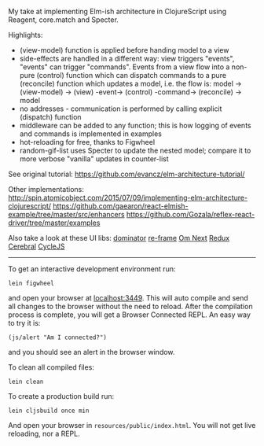 My take at implementing Elm-ish architecture in ClojureScript using Reagent, core.match and Specter.

Highlights:
* (view-model) function is applied before handing model to a view
* side-effects are handled in a different way: view triggers "events", "events" can trigger "commands".
Events from a view flow into a non-pure (control) function which can 
dispatch commands to a pure (reconcile) function which updates a model, i.e. the flow is:
model -> (view-model) -> (view) -event-> (control) -command-> (reconcile) -> model
* no addresses - communication is performed by calling explicit (dispatch) function
* middleware can be added to any function; this is how logging of events and commands is implemented in examples
* hot-reloading for free, thanks to Figwheel
* random-gif-list uses Specter to update the nested model; compare it to more verbose "vanilla" updates in counter-list

See original tutorial:
https://github.com/evancz/elm-architecture-tutorial/

Other implementations:
http://spin.atomicobject.com/2015/07/09/implementing-elm-architecture-clojurescript/
https://github.com/gaearon/react-elmish-example/tree/master/src/enhancers
https://github.com/Gozala/reflex-react-driver/tree/master/examples

Also take a look at these UI libs: 
[dominator](https://github.com/dubiousdavid/dominator)
[re-frame](https://github.com/Day8/re-frame)
[Om Next](https://github.com/omcljs/om/wiki/Quick-Start-(om.next))
[Redux](https://github.com/rackt/redux)
[Cerebral](https://github.com/christianalfoni/cerebral)
[CycleJS](http://cycle.js.org/)

---

To get an interactive development environment run:

    lein figwheel

and open your browser at [localhost:3449](http://localhost:3449/).
This will auto compile and send all changes to the browser without the
need to reload. After the compilation process is complete, you will
get a Browser Connected REPL. An easy way to try it is:

    (js/alert "Am I connected?")

and you should see an alert in the browser window.

To clean all compiled files:

    lein clean

To create a production build run:

    lein cljsbuild once min

And open your browser in `resources/public/index.html`. You will not
get live reloading, nor a REPL.